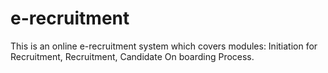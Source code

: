 # e-recruitment

This is an online e-recruitment system which covers modules:
Initiation for Recruitment,
Recruitment,
Candidate On boarding Process.
